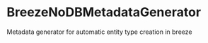 BreezeNoDBMetadataGenerator
===========================

Metadata generator for automatic entity type creation in breeze 
